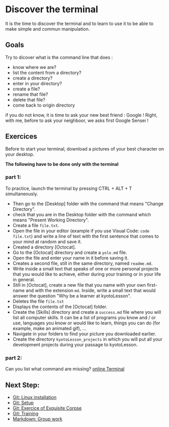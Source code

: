 # Discover the terminal

It is the time to discover the terminal and to learn to use it to be able to make simple and commun manipulation.

## Goals

Try to dicover what is the command line that does :
- know where we are?
- list the content from a directory?
- create a directory?
- enter in your directory?
- create a file?
- rename that file?
- delete that file?
- come back to origin directory


if you do not know, it is time to ask your new best friend : Google !
Right, with me, before to ask your neighboor, we asks first Google Sensei !

## Exercices

Before to start your terminal, download a pictures of your best character on your desktop.

**The following have to be done only with the terminal**

### part 1:

To practice, launch the terminal by pressing CTRL + ALT + T simultaneously.
- Then go to the [Desktop] folder with the command that means "Change Directory".
- check that you are in the Desktop folder with the command which means "Present Working Directory".
- Create a file `file.txt`.
- Open the file in your editor (example if you use Visual Code: `code file.txt`) and write a line of text with the first sentence that comes to your mind at random and save it.
- Created a directory [Octocat].
- Go to the [Octocat] directory and create a `yolo.md` file.
- Open the file and enter your name in it before saving it.
- Creates a second file, still in the same directory, named `readme.md`.
- Write inside a small text that speaks of one or more personal projects that you would like to achieve, either during your training or in your life in general.
- Still in [Octocat], create a new file that you name with your own first-name and with the extension `md`. Inside, write a small text that would answer the question "Why be a learner at kyotoLesson".
- Deletes the file `file.txt`
- Displays the contents of the [Octocat] folder.
- Create the [Skills] directory and create a `success.md` file where you will list all computer skills. It can be a list of programs you know and / or use, languages you know or would like to learn, things you can do (for example, make an animated gif), ...
- Navigate in your folders to find your picture you downloaded earlier.
- Create the directory `kyotoLesson_projects` in which you will put all your development projects during your passage to kyotoLesson.

### part 2:

Can you list what command are missing?
[online Terminal](https://web-terminal-e92cb.firebaseapp.com/)

## Next Step:
- [Git: Linux installation](../git/installation.md)
- [Git: Setup](../git/setup.md)
- [Git: Exercice of Exquisite Corpse](../git/exquisite-corpse.md)
- [Git: Training](../git/practice.md)
- [Markdown: Group work](../markdown/group-work.md)
